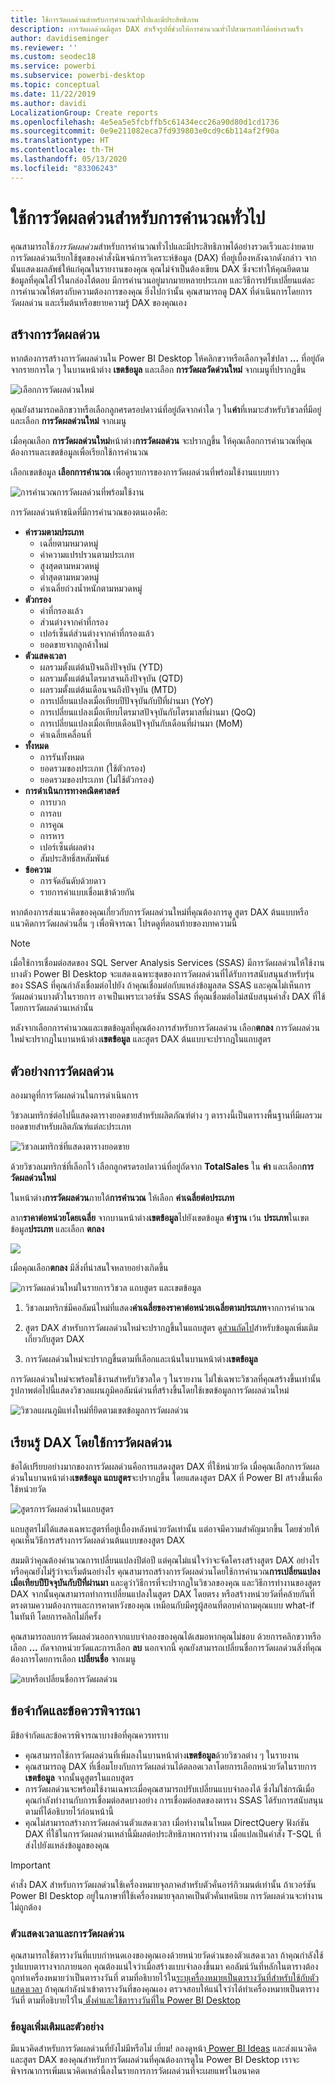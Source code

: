 ```yaml
---
title: ใช้การวัดผลด่วนสำหรับการคำนวณทั่วไปและมีประสิทธิภาพ
description: การวัดผลด่วนมีสูตร DAX สำเร็จรูปที่ช่วยให้การคำนวณทั่วไปสามารถทำได้อย่างรวดเร็ว
author: davidiseminger
ms.reviewer: ''
ms.custom: seodec18
ms.service: powerbi
ms.subservice: powerbi-desktop
ms.topic: conceptual
ms.date: 11/22/2019
ms.author: davidi
LocalizationGroup: Create reports
ms.openlocfilehash: 4e5ea5e5fcbffb5c61434ecc26a90d80d1cd1736
ms.sourcegitcommit: 0e9e211082eca7fd939803e0cd9c6b114af2f90a
ms.translationtype: HT
ms.contentlocale: th-TH
ms.lasthandoff: 05/13/2020
ms.locfileid: "83306243"
---
```

# <a name="use-quick-measures-for-common-calculations"></a>ใช้การวัดผลด่วนสำหรับการคำนวณทั่วไป
คุณสามารถใช้*การวัดผลด่วน*สำหรับการคำนวณทั่วไปและมีประสิทธิภาพได้อย่างรวดเร็วและง่ายดาย การวัดผลด่วนเรียกใช้ชุดของคำสั่งนิพจน์การวิเคราะห์ข้อมูล (DAX) ที่อยู่เบื้องหลังฉากดังกล่าว จากนั้นแสดงผลลัพธ์ให้แก่คุณในรายงานของคุณ คุณไม่จำเป็นต้องเขียน DAX ซึ่งจะทำให้คุณยึดตามข้อมูลที่คุณใส่ไว้ในกล่องโต้ตอบ มีการคำนวนอยู่มากมายหลายประเภท และวิธีการปรับเปลี่ยนแต่ละการคำนวณให้ตรงกับความต้องการของคุณ ยิ่งไปกว่านั้น คุณสามารถดู DAX ที่ดำเนินการโดยการวัดผลด่วน และเริ่มต้นหรือขยายความรู้ DAX ของคุณเอง

## <a name="create-a-quick-measure"></a>สร้างการวัดผลด่วน

หากต้องการสร้างการวัดผลด่วนใน Power BI Desktop ให้คลิกขวาหรือเลือกจุดไข่ปลา **...** ที่อยู่ถัดจากรายการใด ๆ ในบานหน้าต่าง **เขตข้อมูล** และเลือก **การวัดผลวัดด่วนใหม่** จากเมนูที่ปรากฏขึ้น 

![เลือกการวัดผลด่วนใหม่](media/desktop-quick-measures/quick-measures_01.png)

คุณยังสามารถคลิกขวาหรือเลือกลูกศรดรอปดาวน์ที่อยู่ถัดจากค่าใด ๆ ใน**ค่า**ที่เหมาะสำหรับวิชวลที่มีอยู่ และเลือก **การวัดผลด่วนใหม่** จากเมนู 

เมื่อคุณเลือก **การวัดผลด่วนใหม่**หน้าต่าง**การวัดผลด่วน** จะปรากฏขึ้น ให้คุณเลือกการคำนวณที่คุณต้องการและเขตข้อมูลเพื่อเรียกใช้การคำนวณ 

เลือกเขตข้อมูล **เลือกการคำนวณ** เพื่อดูรายการของการวัดผลด่วนที่พร้อมใช้งานแบบยาว 

![การคำนวณการวัดผลด่วนที่พร้อมใช้งาน](media/desktop-quick-measures/quick-measures_04.png)

การวัดผลด่วนห้าชนิดที่มีการคำนวณของตนเองคือ:

* **ค่ารวมตามประเภท**
  * เฉลี่ยตามหมวดหมู่
  * ค่าความแปรปรวนตามประเภท
  * สูงสุดตามหมวดหมู่
  * ต่ำสุดตามหมวดหมู่
  * ค่าเฉลี่ยถ่วงน้ำหนักตามหมวดหมู่
* **ตัวกรอง**
  * ค่าที่กรองแล้ว
  * ส่วนต่างจากค่าที่กรอง
  * เปอร์เซ็นต์ส่วนต่างจากค่าที่กรองแล้ว
  * ยอดขายจากลูกค้าใหม่
* **ตัวแสดงเวลา**
  * ผลรวมตั้งแต่ต้นปีจนถึงปัจจุบัน (YTD)
  * ผลรวมตั้งแต่ต้นไตรมาสจนถึงปัจจุบัน (QTD)
  * ผลรวมตั้งแต่ต้นเดือนจนถึงปัจจุบัน (MTD)
  * การเปลี่ยนแปลงเมื่อเทียบปีปัจจุบันกับปีที่ผ่านมา (YoY)
  * การเปลี่ยนแปลงเมื่อเทียบไตรมาสปัจจุบันกับไตรมาสที่ผ่านมา (QoQ)
  * การเปลี่ยนแปลงเมื่อเทียบเดือนปัจจุบันกับเดือนที่ผ่านมา (MoM)
  * ค่าเฉลี่ยเคลื่อนที่
* **ทั้งหมด**
  * การรันทั้งหมด
  * ยอดรวมของประเภท (ใช้ตัวกรอง)
  * ยอดรวมของประเภท (ไม่ใช้ตัวกรอง)
* **การดำเนินการทางคณิตศาสตร์**
  * การบวก
  * การลบ
  * การคูณ
  * การหาร
  * เปอร์เซ็นต์ผลต่าง
  * สัมประสิทธิ์สหสัมพันธ์
* **ข้อความ**
  * การจัดอันดับด้วยดาว
  * รายการค่าแบบเชื่อมเข้าด้วยกัน

หากต้องการส่งแนวคิดของคุณเกี่ยวกับการวัดผลด่วนใหม่ที่คุณต้องการดู สูตร DAX ต้นแบบหรือแนวคิดการวัดผลด่วนอื่น ๆ เพื่อพิจารณา โปรดดูที่ตอนท้ายของบทความนี้

> [!NOTE]
> เมื่อใช้การเชื่อมต่อสดของ SQL Server Analysis Services (SSAS) มีการวัดผลด่วนให้ใช้งานบางตัว Power BI Desktop จะแสดงเฉพาะชุดของการวัดผลด่วนที่ได้รับการสนับสนุนสำหรับรุ่นของ SSAS ที่คุณกำลังเชื่อมต่อไปยัง ถ้าคุณเชื่อมต่อกับแหล่งข้อมูลสด SSAS และคุณไม่เห็นการวัดผลด่วนบางตัวในรายการ อาจเป็นเพราะเวอร์ชัน SSAS ที่คุณเชื่อมต่อไม่สนับสนุนคำสั่ง DAX ที่ใช้โดยการวัดผลด่วนเหล่านั้น

หลังจากเลือกการคำนวณและเขตข้อมูลที่คุณต้องการสำหรับการวัดผลด่วน เลือก**ตกลง** การวัดผลด่วนใหม่จะปรากฎในบานหน้าต่าง**เขตข้อมูล** และสูตร DAX ต้นแบบจะปรากฎในแถบสูตร 

## <a name="quick-measure-example"></a>ตัวอย่างการวัดผลด่วน
ลองมาดูที่การวัดผลด่วนในการดำเนินการ

วิชวลเมทริกซ์ต่อไปนี้แสดงตารางยอดขายสำหรับผลิตภัณฑ์ต่าง ๆ ตารางนี้เป็นตารางพื้นฐานที่มีผลรวมยอดขายสำหรับผลิตภัณฑ์แต่ละประเภท

![วิชวลเมทริกซ์ที่แสดงตารางยอดขาย](media/desktop-quick-measures/quick-measures_05.png)

ด้วยวิชวลเมทริกซ์ที่เลือกไว้ เลือกลูกศรดรอปดาวน์ที่อยู่ถัดจาก **TotalSales** ใน **ค่า** และเลือก**การวัดผลด่วนใหม่** 

ในหน้าต่าง**การวัดผลด่วน**ภายใต้**การคำนวณ** ให้เลือก **ค่าเฉลี่ยต่อประเภท** 

ลาก**ราคาต่อหน่วยโดยเฉลี่ย** จากบานหน้าต่าง**เขตข้อมูล**ไปยังเขตข้อมูล **ค่าฐาน** เว้น **ประเภท**ในเขตข้อมูล**ประเภท** และเลือก **ตกลง** 

![](media/desktop-quick-measures/quick-measures_06.png)

เมื่อคุณเลือก**ตกลง** มีสิ่งที่น่าสนใจหลายอย่างเกิดขึ้น

![การวัดผลด่วนใหม่ในรายการวิชวล แถบสูตร และเขตข้อมูล](media/desktop-quick-measures/quick-measures_07.png)

1. วิชวลเมทริกซ์มีคอลัมน์ใหม่ที่แสดง**ค่าเฉลี่ยของราคาต่อหน่วยเฉลี่ยตามประเภท**จากการคำนวณ
   
2. สูตร DAX สำหรับการวัดผลด่วนใหม่จะปรากฏขึ้นในแถบสูตร ดู[ส่วนถัดไป](#learn-dax-by-using-quick-measures)สำหรับข้อมูลเพิ่มเติมเกี่ยวกับสูตร DAX
   
3. การวัดผลด่วนใหม่จะปรากฏขึ้นตามที่เลือกและเน้นในบานหน้าต่าง**เขตข้อมูล** 

การวัดผลด่วนใหม่จะพร้อมใช้งานสำหรับวิชวลใด ๆ ในรายงาน ไม่ใช่เฉพาะวิชวลที่คุณสร้างขึ้นเท่านั้น รูปภาพต่อไปนี้แสดงวิชวลแผนภูมิคอลัมน์ด่วนที่สร้างขึ้นโดยใช้เขตข้อมูลการวัดผลด่วนใหม่

![วิชวลแผนภูมิแท่งใหม่ที่ยึดตามเขตข้อมูลการวัดผลด่วน](media/desktop-quick-measures/quick-measures_09.png)

## <a name="learn-dax-by-using-quick-measures"></a>เรียนรู้ DAX โดยใช้การวัดผลด่วน
ข้อได้เปรียบอย่างมากของการวัดผลด่วนคือการแสดงสูตร DAX ที่ใช้หน่วยวัด เมื่อคุณเลือกการวัดผลด่วนในบานหน้าต่าง**เขตข้อมูล** **แถบสูตร**จะปรากฏขึ้น โดยแสดงสูตร DAX ที่ Power BI สร้างขึ้นเพื่อใช้หน่วยวัด

![สูตรการวัดผลด่วนในแถบสูตร](media/desktop-quick-measures/quick-measures_10.png)

แถบสูตรไม่ได้แสดงเฉพาะสูตรที่อยู่เบื้องหลังหน่วยวัดเท่านั้น แต่อาจมีความสำคัญมากขึ้น โดยช่วยให้คุณเห็นวิธีการสร้างการวัดผลด่วนต้นแบบของสูตร DAX

สมมติว่าคุณต้องคำนวณการเปลี่ยนแปลงปีต่อปี แต่คุณไม่แน่ใจว่าจะจัดโครงสร้างสูตร DAX อย่างไร หรือคุณยังไม่รู้ว่าจะเริ่มต้นอย่างไร คุณสามารถสร้างการวัดผลด่วนโดยใช้การคำนวณ**การเปลี่ยนแปลงเมื่อเทียบปีปัจจุบันกับปีที่ผ่านมา** และดูว่าวิธีการที่จะปรากฏในวิชวลของคุณ และวิธีการทำงานของสูตร DAX จากนั้นคุณสามารถทำการเปลี่ยนแปลงในสูตร DAX โดยตรง หรือสร้างหน่วยวัดที่คล้ายกันที่ตรงตามความต้องการและการคาดหวังของคุณ เหมือนกับมีครูผู้สอนที่ตอบคำถามคุณแบบ what-if ในทันที โดยการคลิกไม่กี่ครั้ง 

คุณสามารถลบการวัดผลด่วนออกจากแบบจำลองของคุณได้เสมอหากคุณไม่ชอบ ด้วยการคลิกขวาหรือเลือก **...** ถัดจากหน่วยวัดและการเลือก **ลบ** นอกจากนี้ คุณยังสามารถเปลี่ยนชื่อการวัดผลด่วนสิ่งที่คุณต้องการโดยการเลือก **เปลี่ยนชื่อ** จากเมนู 

![ลบหรือเปลี่ยนชื่อการวัดผลด่วน](media/desktop-quick-measures/quick-measures_11.png)

## <a name="limitations-and-considerations"></a>ข้อจำกัดและข้อควรพิจารณา
มีข้อจำกัดและข้อควรพิจารณาบางข้อที่คุณควรทราบ

- คุณสามารถใช้การวัดผลด่วนที่เพิ่มลงในบานหน้าต่าง**เขตข้อมูล**ด้วยวิชวลต่าง ๆ ในรายงาน
- คุณสามารถดู DAX ที่เชื่อมโยงกับการวัดผลด่วนได้ตลอดเวลาโดยการเลือกหน่วยวัดในรายการ**เขตข้อมูล** จากนั้นดูสูตรในแถบสูตร
- การวัดผลด่วนจะพร้อมใช้งานเฉพาะเมื่อคุณสามารถปรับเปลี่ยนแบบจำลองได้ ซึ่งไม่ใช่กรณีเมื่อคุณกำลังทำงานกับการเชื่อมต่อสดบางอย่าง การเชื่อมต่อสดของตาราง SSAS ได้รับการสนับสนุนตามที่ได้อธิบายไว้ก่อนหน้านี้
- คุณไม่สามารถสร้างการวัดผลด่วนตัวแสดงเวลา เมื่อทำงานในโหมด DirectQuery ฟังก์ชัน DAX ที่ใช้ในการวัดผลด่วนเหล่านี้มีผลต่อประสิทธิภาพการทำงาน เมื่อแปลเป็นคำสั่ง T-SQL ที่ส่งไปยังแหล่งข้อมูลของคุณ

> [!IMPORTANT]
> คำสั่ง DAX สำหรับการวัดผลด่วนใช้เครื่องหมายจุลภาคสำหรับตัวคั่นอาร์กิวเมนต์เท่านั้น ถ้าเวอร์ชัน Power BI Desktop อยู่ในภาษาที่ใช้เครื่องหมายจุลภาคเป็นตัวคั่นทศนิยม การวัดผลด่วนจะทำงานไม่ถูกต้อง

### <a name="time-intelligence-and-quick-measures"></a>ตัวแสดงเวลาและการวัดผลด่วน
คุณสามารถใช้ตารางวันที่แบบกำหนดเองของคุณเองด้วยหน่วยวัดด่วนของตัวแสดงเวลา ถ้าคุณกำลังใช้รูปแบบตารางจากภายนอก คุณต้องแน่ใจว่าเมื่อสร้างแบบจำลองขึ้นมา คอลัมน์วันที่หลักในตารางต้องถูกทำเครื่องหมายว่าเป็นตารางวันที่ ตามที่อธิบายไว้ใน[ระบุเครื่องหมายเป็นตารางวันที่สำหรับใช้กับตัวแสดงเวลา](https://docs.microsoft.com/sql/analysis-services/tabular-models/specify-mark-as-date-table-for-use-with-time-intelligence-ssas-tabular) ถ้าคุณกำลังนำเข้าตารางวันที่ของคุณเอง ตรวจสอบให้แน่ใจว่าได้ทำเครื่องหมายเป็นตารางวันที่ ตามที่อธิบายไว้ใน[ ตั้งค่าและใช้ตารางวันที่ใน Power BI Desktop](desktop-date-tables.md)

### <a name="additional-information-and-examples"></a>ข้อมูลเพิ่มเติมและตัวอย่าง
มีแนวคิดสำหรับการวัดผลด่วนที่ยังไม่มีหรือไม่ เยี่ยม! ลองดูหน้า[ Power BI Ideas](https://go.microsoft.com/fwlink/?linkid=842906) และส่งแนวคิดและสูตร DAX ของคุณสำหรับการวัดผลด่วนที่คุณต้องการดูใน Power BI Desktop เราจะพิจารณาการเพิ่มแนวคิดเหล่านี้ลงในรายการการวัดผลด่วนที่จะเผยแพร่ในอนาคต

